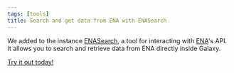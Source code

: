 ```yaml
---
tags: [tools]
title: Search and get data from ENA with ENASearch
---
```


We added to the instance [ENASearch](https://github.com/bebatut/enasearch), a
tool for interacting with [ENA](http://www.ebi.ac.uk/ena/browse/programmatic-access)'s API. It allows you to
search and retrieve data from ENA directly inside Galaxy.

[Try it out today!](https://galaxy.uni-freiburg.de/?tool_id=toolshed.g2.bx.psu.edu%2Frepos%2Fiuc%2Fenasearch_search_data%2Fenasearch_search_data%2F0.1.1.0&version=0.1.1.0)
